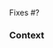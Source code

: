 <!--- The issue this PR addresses -->
Fixes #?

### Context
<!--- Why do you believe many users will benefit from this change? -->
<!--- Link to relevant issues or forum discussions here -->
